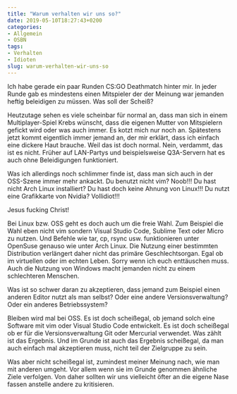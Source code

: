 ```yaml
---
title: "Warum verhalten wir uns so?"
date: 2019-05-10T18:27:43+0200
categories:
- Allgemein
- OSBN
tags:
- Verhalten
- Idioten
slug: warum-verhalten-wir-uns-so
---
```

Ich habe gerade ein paar Runden CS:GO Deathmatch hinter mir. In jeder Runde gab es mindestens einen Mitspieler der der Meinung war jemanden heftig beleidigen zu müssen. Was soll der Scheiß?

Heutzutage sehen es viele scheinbar für normal an, dass man sich in einem Multiplayer-Spiel Krebs wünscht, dass die eigenen Mutter von Mitspielern gefickt wird oder was auch immer. Es kotzt mich nur noch an. Spätestens jetzt kommt eigentlich immer jemand an, der mir erklärt, dass ich einfach eine dickere Haut brauche. Weil das ist doch normal. Nein, verdammt, das ist es nicht. Früher auf LAN-Partys und beispielsweise Q3A-Servern hat es auch ohne Beleidigungen funktioniert. 

Was ich allerdings noch schlimmer finde ist, dass man sich auch in der OSS-Szene immer mehr ankackt. Du benutzt nicht vim? Noob!!! Du hast nicht Arch Linux installiert? Du hast doch keine Ahnung von Linux!!! Du nutzt eine Grafikkarte von Nvidia? Vollidiot!!!

Jesus fucking Christ! 

Bei Linux bzw. OSS geht es doch auch um die freie Wahl. Zum Beispiel die Wahl eben nicht vim sondern Visual Studio Code, Sublime Text oder Micro zu nutzen. Und Befehle wie tar, cp, rsync usw. funktionieren unter OpenSuse genauso wie unter Arch Linux. Die Nutzung einer bestimmten Distribution verlängert daher nicht das primäre Geschlechtsorgan. Egal ob im virtuellen oder im echten Leben. Sorry wenn ich euch enttäuschen muss. Auch die Nutzung von Windows macht jemanden nicht zu einem schlechteren Menschen.

Was ist so schwer daran zu akzeptieren, dass jemand zum Beispiel einen anderen Editor nutzt als man selbst? Oder eine andere Versionsverwaltung?  Oder ein anderes Betriebssystem?

Bleiben wird mal bei OSS. Es ist doch scheißegal, ob jemand solch eine Software mit vim oder Visual Studio Code entwickelt. Es ist doch scheißegal ob er für die Versionsverwaltung Git oder Mercurial verwendet. Was zählt ist das Ergebnis. Und im Grunde ist auch das Ergebnis scheißegal, da man auch einfach mal akzeptieren muss, nicht teil der Zielgruppe zu sein.

Was aber nicht scheißegal ist, zumindest meiner Meinung nach, wie man mit anderen umgeht. Vor allem wenn sie im Grunde genommen ähnliche Ziele verfolgen. Von daher sollten wir uns vielleicht öfter an die eigene Nase fassen anstelle andere zu kritisieren.